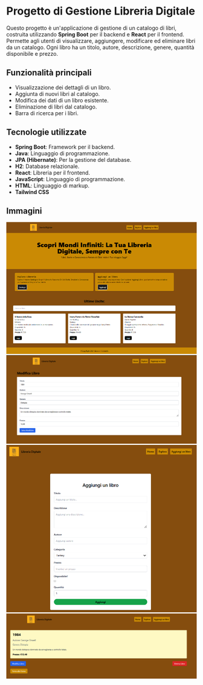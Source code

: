 # Progetto di Gestione Libreria Digitale

Questo progetto è un'applicazione di gestione di un catalogo di libri, costruita utilizzando **Spring Boot** per il backend e **React** per il frontend. Permette agli utenti di visualizzare, aggiungere, modificare ed eliminare libri da un catalogo. Ogni libro ha un titolo, autore, descrizione, genere, quantità disponibile e prezzo.

## Funzionalità principali
- Visualizzazione dei dettagli di un libro.
- Aggiunta di nuovi libri al catalogo.
- Modifica dei dati di un libro esistente.
- Eliminazione di libri dal catalogo.
- Barra di ricerca per i libri.

## Tecnologie utilizzate
- **Spring Boot**: Framework per il backend.
- **Java**: Linguaggio di programmazione.
- **JPA (Hibernate)**: Per la gestione del database.
- **H2**: Database relazionale.
- **React**: Libreria per il frontend.
- **JavaScript**: Linguaggio di programmazione.
- **HTML**: Linguaggio di markup.
- **Tailwind CSS**

## Immagini
![HomePage](assets/homepage.png)
![Edit](assets/edit.png)
![Add](assets/add.png)
![Detail](assets/detail.png)

